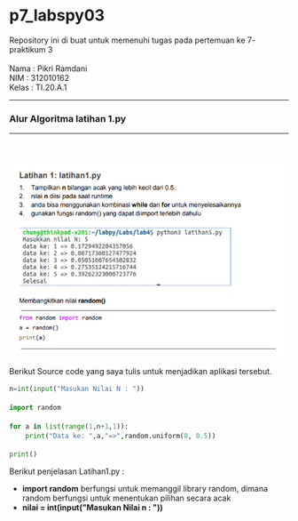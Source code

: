 # p7_labspy03
Repository ini di buat untuk memenuhi tugas pada pertemuan ke 7- praktikum 3 <br><br>
Nama    : Pikri Ramdani<br>
NIM     : 312010162<br>
Kelas   : TI.20.A.1<br>
<hr>

### Alur Algoritma latihan 1.py
<hr>
<br>

![latihan 1](gambar/soallatihan1.PNG)<br>

Berikut Source code yang saya tulis untuk menjadikan aplikasi tersebut.

``` python
n=int(input("Masukan Nilai N : "))

import random

for a in list(range(1,n+1,1)):
    print("Data ke: ",a,"=>",random.uniform(0, 0.5))

print()
```
 Berikut penjelasan Latihan1.py :
 
 *  **import random** berfungsi untuk memanggil library random, dimana random berfungsi untuk menentukan pilihan secara acak
 *  **nilai = int(input("Masukan Nilai n : "))** 
    
    
    
    
    
